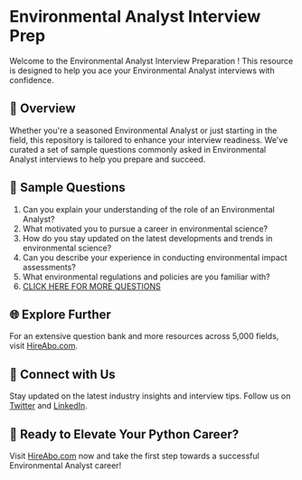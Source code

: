 # Environmental Analyst Interview Prep

Welcome to the Environmental Analyst Interview Preparation ! This resource is designed to help you ace your Environmental Analyst interviews with confidence.

## 🚀 Overview

Whether you're a seasoned Environmental Analyst or just starting in the field, this repository is tailored to enhance your interview readiness. We've curated a set of sample questions commonly asked in Environmental Analyst interviews to help you prepare and succeed.

## 📝 Sample Questions

1. Can you explain your understanding of the role of an Environmental Analyst?
2. What motivated you to pursue a career in environmental science?
3. How do you stay updated on the latest developments and trends in environmental science?
4. Can you describe your experience in conducting environmental impact assessments?
5. What environmental regulations and policies are you familiar with?
6. [CLICK HERE FOR MORE QUESTIONS](https://hireabo.com/job/5_3_6/Environmental%20Analyst)

## 🌐 Explore Further

For an extensive question bank and more resources across 5,000 fields, visit [HireAbo.com](https://www.hireabo.com).

## 📱 Connect with Us

Stay updated on the latest industry insights and interview tips. Follow us on [Twitter](https://twitter.com/hireabo) and [LinkedIn](https://www.linkedin.com/in/hire-abo-3609972a8/).

## 🚀 Ready to Elevate Your Python Career?

Visit [HireAbo.com](https://www.hireabo.com) now and take the first step towards a successful Environmental Analyst career!